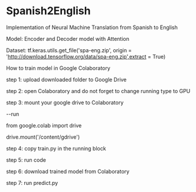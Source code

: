 # Spanish2English

Implementation of Neural Machine Translation from Spanish to English 

Model: Encoder and Decoder model with Attention

Dataset: tf.keras.utils.get_file('spa-eng.zip', origin = 'http://download.tensorflow.org/data/spa-eng.zip',extract = True)

How to train model in Google Colaboratory 

step 1: upload downloaded folder to Google Drive

step 2: open Colaboratory and do not forget to change running type to GPU

step 3: mount your google drive to Colaboratory

--run

from google.colab import drive

drive.mount('/content/gdrive')


step 4: copy train.py in the running block

step 5: run code

step 6: download trained model from Colaboratory 

step 7: run predict.py
